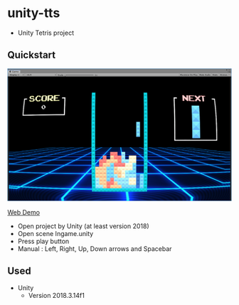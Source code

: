 # unity-tts
- Unity Tetris project

## Quickstart

![Screenshot](/readme/screenshot_00.PNG)

[Web Demo](https://mousedoc.github.io/unity-tts/)

- Open project by Unity (at least version 2018)
- Open scene Ingame.unity
- Press play button
- Manual : Left, Right, Up, Down arrows and Spacebar

## Used
- Unity
  - Version 2018.3.14f1
